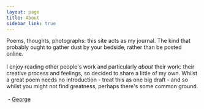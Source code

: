 ```yaml
---
layout: page
title: About
sidebar_link: true
---
```


<p class="message">
  Poems, thoughts, photographs: this site acts as my journal. The kind that probably ought to gather dust by your bedside, rather than be posted online.
  <br /><br />
I enjoy reading other people's work and particularly <i>about</i> their work: their creative process and feelings, so decided to share a little of my own. Whilst a great poem needs no introduction - treat this as one big draft - and so whilst you might not find greatness, perhaps there's some common ground.
  <br /><br />
&nbsp;- <a href="https://twitter.com/GeorgeCloake">George</a>
</p>
